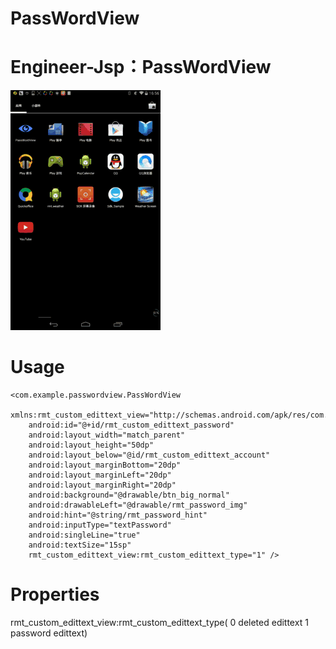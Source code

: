 # PassWordView
# Engineer-Jsp：PassWordView
![image](https://github.com/Mr-Jiang/PassWordView/blob/master/PassWordView/PassWordView.gif)

# Usage
    <com.example.passwordview.PassWordView
        xmlns:rmt_custom_edittext_view="http://schemas.android.com/apk/res/com.example.passwordview"
        android:id="@+id/rmt_custom_edittext_password"
        android:layout_width="match_parent"
        android:layout_height="50dp"
        android:layout_below="@id/rmt_custom_edittext_account"
        android:layout_marginBottom="20dp"
        android:layout_marginLeft="20dp"
        android:layout_marginRight="20dp"
        android:background="@drawable/btn_big_normal"
        android:drawableLeft="@drawable/rmt_password_img"
        android:hint="@string/rmt_password_hint"
        android:inputType="textPassword"
        android:singleLine="true"
        android:textSize="15sp"
        rmt_custom_edittext_view:rmt_custom_edittext_type="1" />
        
        

# Properties
rmt_custom_edittext_view:rmt_custom_edittext_type( 0 deleted edittext 1 password edittext)


